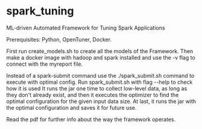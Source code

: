 # spark_tuning
ML-driven Automated Framework for Tuning Spark Applications

Prerequisites: Python, OpenTuner, Docker. 

First run create_models.sh to create all the models of the Framework. 
Then make a docker image with hadoop and spark installed and use the -v flag to connect with the myreport file. 

Instead of a spark-submit command use the ./spark_submit.sh command to execute with optimal config. 
Run spark_submit.sh with flag --help to check how it is used
It runs the jar one time to collect low-level data, 
as long as they don't already exist, and then it executes the 
optimizer to find the optimal configuration for the given input 
data size. At last, it runs the jar with the optimal configuration
and saves it for future use.

Read the pdf for further info about the way the framework operates.
